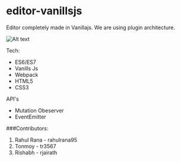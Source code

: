 # editor-vanillsjs

Editor completely made in Vanillajs. We are using plugin architecture.

![Alt text](.//left-align.svg "Title")

Tech:

- ES6/ES7
- Vanills Js
- Webpack
- HTML5
- CSS3

API's

- Mutation Obeserver
- EventEmitter

###Contributors:

1. Rahul Rana - rahulrana95
2. Tonmoy - tr3567
3. Rishabh - rjairath
